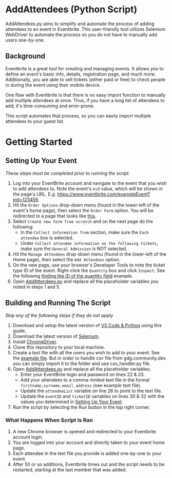 # AddAttendees (Python Script)
AddAttendees.py aims to simplify and automate the process of adding attendees to an event in Eventbrite. This user-friendly tool utilizes Selenium WebDriver to automate the process so you do not have to manually add users one-by-one.
## Background
Eventbrite is a great tool for creating and managing events. It allows you to define an event's basic info, details, registration page, and much more. Additionally, you are able to sell tickets (either paid or free) to check people in during the event using their mobile device.

One flaw with Eventbrite is that there is no easy import function to manually add multiple attendees at once. Thus, if you have a long list of attendees to add, it's time-consuming and error-prone.

This script automates that process, so you can easily import multiple attendees to your guest list.

# Getting Started
## Setting Up Your Event 
<i>These steps must be completed prior to running the script.</i>
1. Log into your EventBrite account and navigate to the event that you wish to add attendees to. Note the event's `eid` value, which will be shown in the page's URL. E.g. https://www.eventbrite.com/exampleEvent?eid=123456.
2. Hit the `Order Options` drop-down menu (found in the lower-left of the event's home page), then select the `Order Form` option. You will be redirected to a page that looks like [this](https://i.imgur.com/R9WngVM.png).
3. Select `Create new form from scratch` and on the next page do the following:
    * In the `Collect information from` section, make sure the `Each attendee` box is selected. 
    * Under `Collect attendee information on the following tickets`, make sure the `General Admission` is NOT selected.
4. Hit the `Manage Attendees` drop-down menu (found in the lower-left of the Home page), then select the `Add Attendees` option.
5. On the new page, use your browser's Developer Tools to note the ticket type ID of the event. Right-click the `Quantity` box and click `Inspect`. See the following [finding the ID of the quantity field](https://i.imgur.com/isWfSJe.png) example.
6. Open [AddAttendees.py](https://github.com/tsanevp/AddAttendeesToEventBrite/blob/ec2860f62701801223a1ecf22ebe0a312f8dd868/AddAttendees.py) and replace all the placeholder variables you noted in steps 1 and 5.

## Building and Running The Script
<i>Skip any of the following steps if they do not apply</i>
1. Download and setup the latest version of [VS Code & Python](https://code.visualstudio.com/docs/python/python-tutorial) using this guide.
2. Download the latest version of [Selenium](https://selenium-python.readthedocs.io/installation.html).
3. Install [ChromeDriver](https://chromedriver.chromium.org/downloads).
4. Clone this repository to your local machine.
5. Create a text file with all the users you wish to add to your event. See the [example file](https://github.com/tsanevp/AddAttendeesToEventBrite/blob/master/attendees_list_example.txt). But in order to handle csv file from gdg.community.dev you can simply import it to the folder and use csv_handler.py file.
6. Open [AddAttendees.py](https://github.com/tsanevp/AddAttendeesToEventBrite/blob/ec2860f62701801223a1ecf22ebe0a312f8dd868/AddAttendees.py) and replace all the placeholder variables:
    * Enter your EventBrite login and password on lines 22 & 23.
    * Add your attendees to a comma-limited text file in the format `firstname,surname,email_address` (see example text file).
    * Update the `attendeeList` variable on line 26 to point to the text file.
    * Update the `eventID` and `ticketID` variables on lines 30 & 32 with the values you determined in [Setting Up Your Event](#setting-up-your-event).
7. Run the script by selecting the Run button in the top right corner.

### What Happens When Script Is Ran
1. A new Chrome browser is opened and redirected to your Eventbrite account login.
2. You are logged into your account and directly taken to your event home page.
3. Each attendee in the text file you provide is added one-by-one to your event.
4. After 50 or so additions, Eventbrite times out and the script needs to be restarted, starting at the last member that was added.
